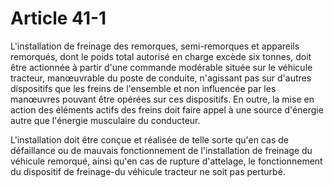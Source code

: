 # Article 41-1

L'installation de freinage des remorques, semi-remorques et appareils remorqués, dont le poids total autorisé en charge excède six tonnes, doit être actionnée à partir d'une commande modérable située sur le véhicule tracteur, manœuvrable du poste de conduite, n'agissant pas sur d'autres dispositifs que les freins de l'ensemble et non influencée par les manœuvres pouvant être opérées sur ces dispositifs. En outre, la mise en action des éléments actifs des freins doit faire appel à une source d'énergie autre que l'énergie musculaire du conducteur.

L'installation doit être conçue et réalisée de telle sorte qu'en cas de défaillance ou de mauvais fonctionnement de l'installation de freinage du véhicule remorqué, ainsi qu'en cas de rupture d'attelage, le fonctionnement du dispositif de freinage-du véhicule tracteur ne soit pas perturbé.
